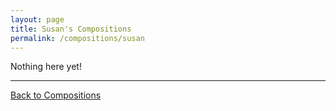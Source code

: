 ```yaml
---
layout: page
title: Susan's Compositions
permalink: /compositions/susan
---
```


Nothing here yet!

---
[Back to Compositions](/sc-workshop/compositions/)
